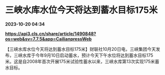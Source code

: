 # 三峡水库水位今天将达到蓄水目标175米

**2023-10-20 04:34**

**https://api3.cls.cn/share/article/1490848?os=web&sv=7.7.5&app=CailianpressWeb**

【三峡水库水位今天将达到蓄水目标175米】财联社10月20日电，三峡集团今天发布，三峡水库于今年9月10日启动蓄水，预计今天下午水位将达到蓄水目标175米。这是自2008年首次开展175米试验性蓄水以来，三峡水库第13次实现175米蓄水目标。